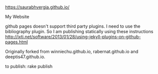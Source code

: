 https://saurabhvergia.github.io/

My Website

github pages doesn't support third party plugins. I need to use the
bibliography plugin. So I am publishing statically using these instructions
http://ixti.net/software/2013/01/28/using-jekyll-plugins-on-github-pages.html

Originally forked from winniechu.github.io, rabernat.github.io and deeptis47.github.io.

to publish: rake publish

